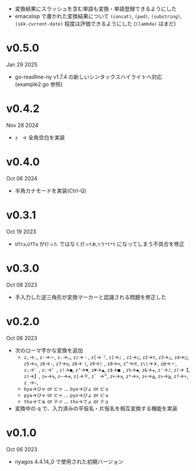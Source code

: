 - 変換結果にスラッシュを含む単語も変換・単語登録できるようにした
- emacslisp で書かれた変換結果について `(concat)`, `(pwd)`, `(substring)`, `(skk-current-date)` 程度は評価できるようにした (`(lambda)` はまだ)

v0.5.0
======
Jan 29 2025

- go-readline-ny v1.7.4 の新しいシンタックスハイライトへ対応 (example2.go 参照)

v0.4.2
======
Nov 28 2024

- `z ` → 全角空白を実装

v0.4.0
======
Oct 06 2024

- 半角カナモードを実装(Ctrl-Q)

v0.3.1
======
Oct 19 2023

- `UTta`,`UTTa` が`打った` ではなく`打っtあ`,`▽う*t*t` になってしまう不具合を修正

v0.3.0
======
Oct 08 2023

- 手入力した逆三角形が変換マーカーと認識される問題を修正した

v0.2.0
======
Oct 08 2023

- 次のローマ字かな変換を追加
    - `z,`→`‥`, `z-`→`～`, `z.`→`…`, `z/`→`・`, `z[`→`『`, `z]`→`』`,
        `z1`→`○`, `z2`→`▽`, `z3`→`△`, `z4`→`□`, `z5`→`◇`,
        `z6`→`☆`, `z7`→`◎`, `z8`→`〔`, `z9`→`〕`, `z0`→`∞`,
        `z^`→`※`, `z\\`→`￥`, `z@`→`〃`, `z;`→`゛`, `z:`→`゜`,
        `z!`→`●`, `z"`→`▼`, `z#`→`▲`, `z$`→`■ `, `z%`→`◆`,
        `z&`→`★`, `z'`→`♪`, `z(`→`【`, `z)`→`】`, `z=`→`≒`,
        `z~`→`≠`, `z|`→`〒`, ``z` ``→`“`, `z+`→`±`, `z*`→`×`,
        `z<`→`≦`, `z>`→`≧`, `z?`→`÷`, `z_`→`―`,
    - `bya`→`びゃ` or `ビャ` ... `byo`→`びょ` or `ビョ`
    - `pya`→`ぴゃ` or `ピャ` ... `pyo`→`ぴょ` or `ピョ`
    - `tha`→`てぁ` or `テァ` ... `tho`→`てょ` or `テョ`
- 変換中の q で、入力済みの平仮名・片仮名を相互変換する機能を実装

v0.1.0
======
Oct 06 2023

- nyagos 4.4.14\_0 で使用された初期バージョン
